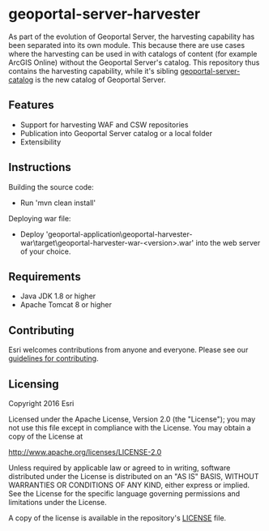 # geoportal-server-harvester
As part of the evolution of Geoportal Server, the harvesting capability has been separated into its own module. This because there are use cases where the harvesting can be used in with catalogs of content (for example ArcGIS Online) without the Geoportal Server's catalog. This repository thus contains the harvesting capability, while it's sibling [geoportal-server-catalog](https://github.com/ArcGIS/geoportal-server-catalog) is the new catalog of Geoportal Server.

## Features

* Support for harvesting WAF and CSW repositories
* Publication into Geoportal Server catalog or a local folder
* Extensibility

## Instructions

Building the source code:

* Run 'mvn clean install'

Deploying war file:

* Deploy 'geoportal-application\geoportal-harvester-war\target\geoportal-harvester-war-&lt;version&gt;.war' into the web server of your choice.

## Requirements

* Java JDK 1.8 or higher
* Apache Tomcat 8 or higher

## Contributing

Esri welcomes contributions from anyone and everyone. Please see our [guidelines for contributing](https://github.com/esri/contributing).

## Licensing
Copyright 2016 Esri

Licensed under the Apache License, Version 2.0 (the "License");
you may not use this file except in compliance with the License.
You may obtain a copy of the License at

   http://www.apache.org/licenses/LICENSE-2.0

Unless required by applicable law or agreed to in writing, software
distributed under the License is distributed on an "AS IS" BASIS,
WITHOUT WARRANTIES OR CONDITIONS OF ANY KIND, either express or implied.
See the License for the specific language governing permissions and
limitations under the License.

A copy of the license is available in the repository's [LICENSE](LICENSE.txt) file.
